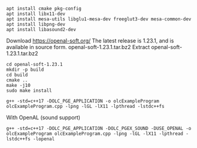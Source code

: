```
apt install cmake pkg-config
apt install libx11-dev
apt install mesa-utils libglu1-mesa-dev freeglut3-dev mesa-common-dev
apt install libpng-dev
apt install libasound2-dev
```
Download https://openal-soft.org/ 
The latest release is 1.23.1, and is available in source form.
openal-soft-1.23.1.tar.bz2
Extract openal-soft-1.23.1.tar.bz2
```
cd openal-soft-1.23.1
mkdir -p build
cd build
cmake ..
make -j10
sudo make install
```

```
g++ -std=c++17 -DOLC_PGE_APPLICATION -o olcExampleProgram olcExampleProgram.cpp -lpng -lGL -lX11 -lpthread -lstdc++fs
```
With OpenAL (sound support)
```
g++ -std=c++17 -DOLC_PGE_APPLICATION -DOLC_PGEX_SOUND -DUSE_OPENAL -o olcExampleProgram olcExampleProgram.cpp -lpng -lGL -lX11 -lpthread -lstdc++fs -lopenal
```